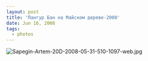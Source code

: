 ```yaml
---
layout: post
title: 'Пангур Бан на Майском дереве-2008'
date: Jun 16, 2008
tags:
  - photos
---
```


![Sapegin-Artem-20D-2008-05-31-510-1097-web.jpg](upload://Sapegin-Artem-20D-2008-05-31-510-1097-web.jpg)
